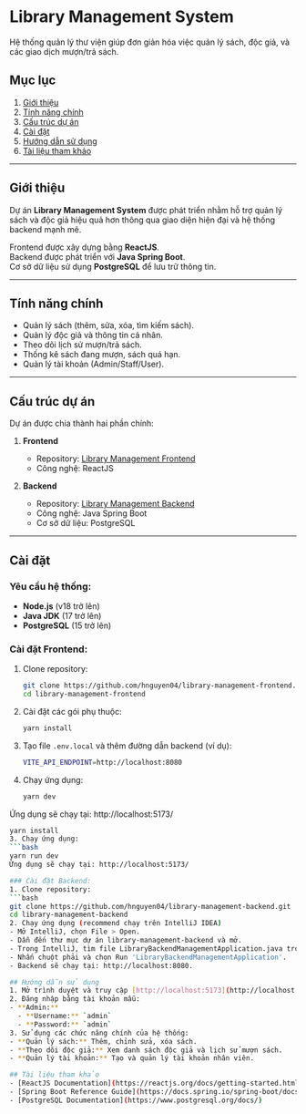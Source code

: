# Library Management System  

Hệ thống quản lý thư viện giúp đơn giản hóa việc quản lý sách, độc giả, và các giao dịch mượn/trả sách.  

## Mục lục  
1. [Giới thiệu](#giới-thiệu)  
2. [Tính năng chính](#tính-năng-chính)  
3. [Cấu trúc dự án](#cấu-trúc-dự-án)  
4. [Cài đặt](#cài-đặt)  
5. [Hướng dẫn sử dụng](#hướng-dẫn-sử-dụng)  
6. [Tài liệu tham khảo](#tài-liệu-tham-khảo)  

---

## Giới thiệu  
Dự án **Library Management System** được phát triển nhằm hỗ trợ quản lý sách và độc giả hiệu quả hơn thông qua giao diện hiện đại và hệ thống backend mạnh mẽ.  

Frontend được xây dựng bằng **ReactJS**.  
Backend được phát triển với **Java Spring Boot**.  
Cơ sở dữ liệu sử dụng **PostgreSQL** để lưu trữ thông tin.  

---

## Tính năng chính  
- Quản lý sách (thêm, sửa, xóa, tìm kiếm sách).  
- Quản lý độc giả và thông tin cá nhân.  
- Theo dõi lịch sử mượn/trả sách.  
- Thống kê sách đang mượn, sách quá hạn.  
- Quản lý tài khoản (Admin/Staff/User).  

---

## Cấu trúc dự án  
Dự án được chia thành hai phần chính:  
1. **Frontend**  
   - Repository: [Library Management Frontend](https://github.com/hnguyen04/library-management-frontend)  
   - Công nghệ: ReactJS  

2. **Backend**  
   - Repository: [Library Management Backend](https://github.com/hnguyen04/library-management-backend)  
   - Công nghệ: Java Spring Boot  
   - Cơ sở dữ liệu: PostgreSQL  

---

## Cài đặt  
### Yêu cầu hệ thống:  
- **Node.js** (v18 trở lên)  
- **Java JDK** (17 trở lên)  
- **PostgreSQL** (15 trở lên)  

### Cài đặt Frontend:  
1. Clone repository:
   ```bash
   git clone https://github.com/hnguyen04/library-management-frontend.git
   cd library-management-frontend

2. Cài đặt các gói phụ thuộc:
   ```bash
   yarn install
   ```
3. Tạo file `.env.local` và thêm đường dẫn backend (ví dụ):
   ```bash
   VITE_API_ENDPOINT=http://localhost:8080
   ```
4. Chạy ứng dụng:
   ```bash
   yarn dev
   ```
Ứng dụng sẽ chạy tại: http://localhost:5173/

   ```bash
   yarn install
3. Chạy ứng dụng:
   ```bash
   yarn run dev
Ứng dụng sẽ chạy tại: http://localhost:5173/

### Cài đặt Backend:
1. Clone repository:
   ```bash
   git clone https://github.com/hnguyen04/library-management-backend.git
   cd library-management-backend
2. Chạy ứng dụng (recommend chạy trên IntelliJ IDEA)
  - Mở IntelliJ, chọn File > Open.
  - Dẫn đến thư mục dự án library-management-backend và mở.
  - Trong IntelliJ, tìm file LibraryBackendManagementApplication.java trong thư mục src/main/java.
  - Nhấn chuột phải và chọn Run 'LibraryBackendManagementApplication'.
  - Backend sẽ chạy tại: http://localhost:8080.

## Hướng dẫn sử dụng  
1. Mở trình duyệt và truy cập [http://localhost:5173](http://localhost:5173).  
2. Đăng nhập bằng tài khoản mẫu:  
   - **Admin:**  
     - **Username:** `admin`  
     - **Password:** `admin`  
3. Sử dụng các chức năng chính của hệ thống:  
   - **Quản lý sách:** Thêm, chỉnh sửa, xóa sách.
   - **Theo dõi độc giả:** Xem danh sách độc giả và lịch sử mượn sách.  
   - **Quản lý tài khoản:** Tạo và quản lý tài khoản nhân viên.
  
## Tài liệu tham khảo  
- [ReactJS Documentation](https://reactjs.org/docs/getting-started.html)  
- [Spring Boot Reference Guide](https://docs.spring.io/spring-boot/docs/current/reference/htmlsingle/)  
- [PostgreSQL Documentation](https://www.postgresql.org/docs/)  
